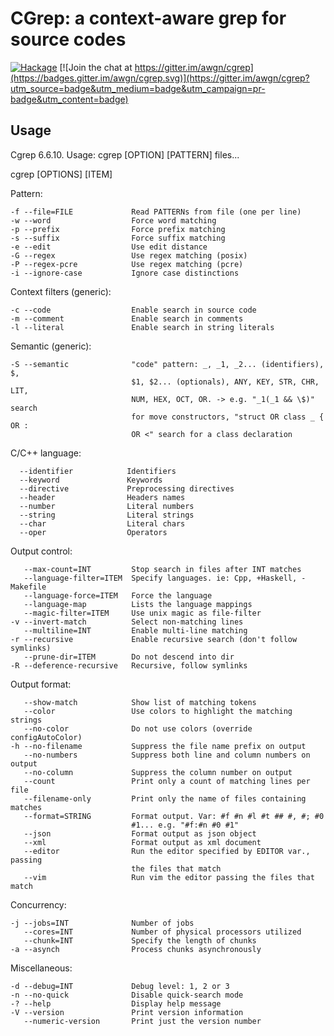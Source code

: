 CGrep: a context-aware grep for source codes 
============================================

[![Hackage](https://img.shields.io/hackage/v/cgrep.svg?style=flat)](https://hackage.haskell.org/package/cgrep) 
[![Join the chat at https://gitter.im/awgn/cgrep](https://badges.gitter.im/awgn/cgrep.svg)](https://gitter.im/awgn/cgrep?utm_source=badge&utm_medium=badge&utm_campaign=pr-badge&utm_content=badge)

Usage
-----

Cgrep 6.6.10. Usage: cgrep [OPTION] [PATTERN] files...

cgrep [OPTIONS] [ITEM]


Pattern:

    -f --file=FILE             Read PATTERNs from file (one per line)
    -w --word                  Force word matching
    -p --prefix                Force prefix matching
    -s --suffix                Force suffix matching
    -e --edit                  Use edit distance
    -G --regex                 Use regex matching (posix)
    -P --regex-pcre            Use regex matching (pcre)
    -i --ignore-case           Ignore case distinctions


Context filters (generic):
    
    -c --code                  Enable search in source code
    -m --comment               Enable search in comments
    -l --literal               Enable search in string literals


Semantic (generic):

    -S --semantic              "code" pattern: _, _1, _2... (identifiers), $,
                               $1, $2... (optionals), ANY, KEY, STR, CHR, LIT,
                               NUM, HEX, OCT, OR. -> e.g. "_1(_1 && \$)" search
                               for move constructors, "struct OR class _ { OR :
                               OR <" search for a class declaration


C/C++ language:

      --identifier            Identifiers
      --keyword               Keywords
      --directive             Preprocessing directives
      --header                Headers names
      --number                Literal numbers
      --string                Literal strings
      --char                  Literal chars
      --oper                  Operators


Output control:

       --max-count=INT         Stop search in files after INT matches
       --language-filter=ITEM  Specify languages. ie: Cpp, +Haskell, -Makefile
       --language-force=ITEM   Force the language
       --language-map          Lists the language mappings
       --magic-filter=ITEM     Use unix magic as file-filter
    -v --invert-match          Select non-matching lines
       --multiline=INT         Enable multi-line matching
    -r --recursive             Enable recursive search (don't follow symlinks)
       --prune-dir=ITEM        Do not descend into dir
    -R --deference-recursive   Recursive, follow symlinks


Output format:

       --show-match            Show list of matching tokens
       --color                 Use colors to highlight the matching strings
       --no-color              Do not use colors (override configAutoColor)
    -h --no-filename           Suppress the file name prefix on output
       --no-numbers            Suppress both line and column numbers on output
       --no-column             Suppress the column number on output
       --count                 Print only a count of matching lines per file
       --filename-only         Print only the name of files containing matches
       --format=STRING         Format output. Var: #f #n #l #t ## #, #; #0
                               #1... e.g. "#f:#n #0 #1"
       --json                  Format output as json object
       --xml                   Format output as xml document
       --editor                Run the editor specified by EDITOR var., passing
                               the files that match
       --vim                   Run vim the editor passing the files that match


Concurrency:

    -j --jobs=INT              Number of jobs
       --cores=INT             Number of physical processors utilized
       --chunk=INT             Specify the length of chunks
    -a --asynch                Process chunks asynchronously


Miscellaneous:

    -d --debug=INT             Debug level: 1, 2 or 3
    -n --no-quick              Disable quick-search mode
    -? --help                  Display help message
    -V --version               Print version information
       --numeric-version       Print just the version number
